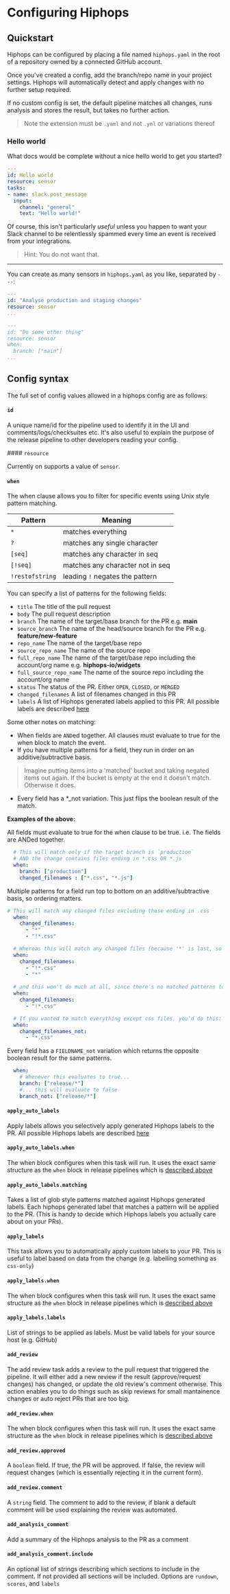 # Configuring Hiphops

## Quickstart

Hiphops can be configured by placing a file named `hiphops.yaml` in the root of a repository owned by a connected GitHub account.

Once you've created a config, add the branch/repo name in your project settings. Hiphops will automatically detect and apply changes with no further setup required.

If no custom config is set, the default pipeline matches all changes, runs analysis and stores the result, but takes no further action.

> Note the extension must be `.yaml` and not `.yml` or variations thereof

### Hello world

What docs would be complete without a nice hello world to get you started?

```yaml
---
id: Hello world
resource: sensor
tasks:
- name: slack.post_message
  input:
    channel: "general"
    text: "Hello world!"
```

Of course, this isn't particularly _useful_ unless you happen to want your Slack channel to be relentlessly spammed every time an event is received from your integrations.

> Hint: You do not want that.

---

You can create as many sensors in `hiphops.yaml` as you like, separated by `---`:

```yaml
---
id: "Analyse production and staging changes"
resource: sensor
...

---
id: "Do some other thing"
resource: sensor
when:
  branch: ["main"]
...

```

<!-- To see more example pipelines, check out our [examples page](examples.md). -->


## Config syntax

The full set of config values allowed in a hiphops config are as follows:

#### `id`

A unique name/id for the pipeline used to identify it in the UI and comments/logs/checksuites etc. It's also useful to explain the purpose of the release pipeline to other developers reading your config.


#### `resource`

Currently on supports a value of `sensor`.

#### `when`

The when clause allows you to filter for specific events using Unix style pattern matching.

|Pattern|Meaning|
|-------|-------|
|`*`|matches everything|
|`?`|matches any single character|
|`[seq]`|matches any character in seq|
|`[!seq]`|matches any character not in seq|
|`!restofstring`|leading `!` negates the pattern|

You can specify a list of patterns for the following fields:

- `title` The title of the pull request
- `body` The pull request description
- `branch` The name of the target/base branch for the PR e.g. **main**
- `source_branch` The name of the head/source branch for the PR e.g. **feature/new-feature**
- `repo_name` The name of the target/base repo
- `source_repo_name` The name of the source repo
- `full_repo_name` The name of the target/base repo including the account/org name e.g. **hiphops-io/widgets**
- `full_source_repo_name` The name of the source repo including the account/org name
- `status` The status of the PR. Either `OPEN`, `CLOSED`, or `MERGED`
- `changed_filenames` A list of filenames changed in this PR
- `labels` A list of Hiphops generated labels applied to this PR. All possible labels are described [here](concepts.md#labels)


Some other notes on matching:

- When fields are `AND`ed together. All clauses must evaluate to true for the when block to match the event.
- If you have multiple patterns for a field, they run in order on an additive/subtractive basis.
> Imagine putting items into a 'matched' bucket and taking negated items out again. If the bucket is empty at the end it doesn't match. Otherwise it does.
- Every field has a *_not variation. This just flips the boolean result of the match.

**Examples of the above:**


All fields must evaluate to true for the when clause to be true. i.e. The fields are ANDed together.
```yaml
  # This will match only if the target branch is `production` 
  # AND the change contains files ending in *.css OR *.js
  when:
    branch: ["production"]
    changed_filenames : ["*.css", "*.js"]
```

Multiple patterns for a field run top to bottom on an additive/subtractive basis, so ordering matters.
```yaml
# This will match any changed files excluding those ending in .css
  when:
    changed_filenames:
      - "*"
      - "!*.css"

  # Whereas this will match any changed files (because '*' is last, so re-includes everything).
  when:
    changed_filenames:
      - "!*.css"
      - "*"
  
  # and this won't do much at all, since there's no matched patterns to exclude.
  when:
    changed_filenames:
      - "!*.css"

  # If you wanted to match everything except css files, you'd do this:
  when:
    changed_filenames_not:
      - "*.css"
```

Every field has a `FIELDNAME_not` variation which returns the opposite boolean result for the same patterns.
```yaml
  when:
    # Whenever this evaluates to true...
    branch: ["release/*"]
    #... this will evaluate to false
    branch_not: ["release/*"]
```

#### `apply_auto_labels`

Apply labels allows you selectively apply generated Hiphops labels to the PR. All possible Hiphops labels are described [here](concepts.md#labels)


#### `apply_auto_labels.when`

The when block configures when this task will run. It uses the exact same structure as the `when` block in release pipelines which is [described above](#when)


#### `apply_auto_labels.matching`

Takes a list of glob style patterns matched against Hiphops generated labels. Each hiphops generated label that matches a pattern will be applied to the PR. (This is handy to decide which Hiphops labels you actually care about on your PRs).


#### `apply_labels`

This task allows you to automatically apply custom labels to your PR. This is useful to label based on data from the change (e.g. labelling something as `css-only`)

#### `apply_labels.when`

The when block configures when this task will run. It uses the exact same structure as the `when` block in release pipelines which is [described above](#when)

#### `apply_labels.labels`

List of strings to be applied as labels. Must be valid labels for your source host (e.g. GitHub)


#### `add_review`

The add review task adds a review to the pull request that triggered the pipeline. It will either add a new review if the result (approve/request changes) has changed, or update the old review's comment otherwise. This action enables you to do things such as skip reviews for small mantainence changes or auto reject PRs that are too big.

#### `add_review.when`

The when block configures when this task will run. It uses the exact same structure as the `when` block in release pipelines which is [described above](#when)

#### `add_review.approved`

A `boolean` field. If true, the PR will be approved. If false, the review will request changes (which is essentially rejecting it in the current form).

#### `add_review.comment`

A `string` field. The comment to add to the review, if blank a default comment will be used explaining the review was automated.


#### `add_analysis_comment`

Add a summary of the Hiphops analysis to the PR as a comment

#### `add_analysis_comment.include`

An optional list of strings describing which sections to include in the comment. If not provided all sections will be included. Options are `rundown`, `scores`, and `labels`
